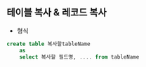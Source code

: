 ## 테이블 복사 & 레코드 복사

* 형식
```sql
create table 복사할tableName
    as
    select 복사할 필드명, .... from tableName
```
